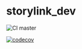 # storylink_dev
![CI master](https://github.com/Martinnqn/storylink_dev/workflows/CI/badge.svg?branch=dockerizando)

[![codecov](https://codecov.io/gh/Martinnqn/storylink_dev/branch/dockerizando/graph/badge.svg)](https://codecov.io/gh/Martinnqn/storylink_dev)